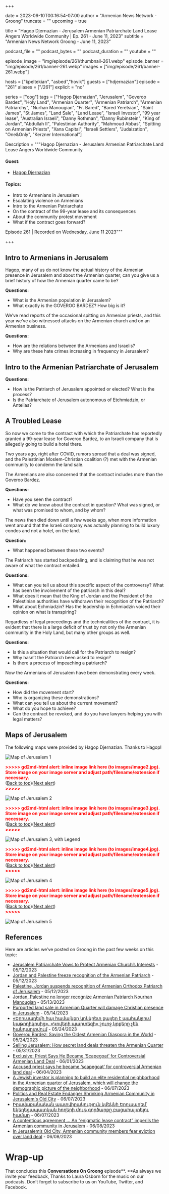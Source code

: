 +++

date = 2023-06-10T00:16:54-07:00
author = "Armenian News Network - Groong"
truncate = ""
upcoming = true

title = "Hagop Djernazian - Jerusalem Armenian Patriarchate Land Lease Angers Worldwide Community | Ep. 261 - June 11, 2023"
subtitle = "Armenian News Network Groong - June 11, 2023"


podcast_file = ""
podcast_bytes = ""
podcast_duration = ""
youtube = ""

episode_image = "img/episode/261/thumbnail-261.webp"
episode_banner = "img/episode/261/banner-261.webp"
images = ["img/episode/261/banner-261.webp"]

hosts = ["kpeltekian", "asbed","hovik"]
guests = ["hdjernazian"]
episode = "261"
aliases = ["/261"]
explicit = "no"

series = ["cog"]
tags = ["Hagop Djernazian", "Jerusalem", "Goveroo Bardez", "Holy Land", "Armenian Quarter", "Armenian Patriarch", "Armenian Patriarchy", "Nurhan Manougian", "Fr. Bared", "Bared Yeretsian", "Saint James", "St James", "Land Sale", "Land Lease", "Israeli Investor", "99 year lease", "Australian Israeli", "Danny Rothman", "Danny Rubinstein", "King of Jordan", "Abdullah II", "Palestinian Authority", "Mahmoud Abbas", "Spitting on Armenian Priests", "Xana Capital", "Israeli Settlers", "Judaization", "One&Only", "Kerzner International"]



Description = """Hagop Djernazian - Jerusalem Armenian Patriarchate Land Lease Angers Worldwide Community

#### Guest: 
* [Hagop Djernazian](/guest/hdjernazian)

#### Topics:
* Intro to Armenians in Jerusalem
* Escalating violence on Armenians
* Intro to the Armenian Patriarchate
* On the contract of the 99-year lease and its consequences
* About the community protest movement
* What if the contract goes forward?

Episode 261 | Recorded on Wednesday, June 11 2023"""

+++

## Intro to Armenians in Jerusalem

Hagop, many of us do not know the actual history of the Armenian presence in Jerusalem and about the Armenian quarter, can you give us a brief history of how the Armenian quarter came to be?

**Questions:**
* What is the Armenian population in Jerusalem?
* What exactly is the GOVEROO BARDEZ? How big is it?

We’ve read reports of the occasional spitting on Armenian priests, and this year we’ve also witnessed attacks on the Armenian church and on an Armenian business.

**Questions:**
* How are the relations between the Armenians and Israelis?
* Why are these hate crimes increasing in frequency in Jerusalem?


## Intro to the Armenian Patriarchate of Jerusalem

**Questions:**
* How is the Patriarch of Jerusalem appointed or elected? What is the process?
* Is the Patriarchate of Jerusalem autonomous of Etchmiadzin, or Antelias?


## A Troubled Lease

So now we come to the contract with which the Patriarchate has reportedly granted a 99-year lease for Goveroo Bardez, to an Israeli company that is allegedly going to build a hotel there. 

Two years ago, right after COVID, rumors spread that a deal was signed, and the Palestinian Moslem-Christian coalition (?) met with the Armenian community to condemn the land sale.

The Armenians are also concerned that the contract includes more than the Goveroo Bardez. 

**Questions:**
* Have you seen the contract? 
* What do we know about the contract in question? What was signed, or what was promised to whom, and by whom?

The news then died down until a few weeks ago, when more information went around that the Israeli company was actually planning to build luxury condos and not a hotel, on the land.

**Question:**
* What happened between these two events?

The Patriarch has started backpedaling, and is claiming that he was not aware of what the contract entailed.

**Questions:**
* What can you tell us about this specific aspect of the controversy? What has been the involvement of the patriarch in this deal?
* What does it mean that the King of Jordan and the President of the Palestinian authorities have withdrawn their recognition of the Patriarch?
* What about Echmiadzin? Has the leadership in Echmiadzin voiced their opinion on what is transpiring?

Regardless of legal proceedings and the technicalities of the contract, it is evident that there is a large deficit of trust by not only the Armenian community in the Holy Land, but many other groups as well.

**Questions:**
* Is this a situation that would call for the Patriarch to resign?
* Why hasn’t the Patriarch been asked to resign?
* Is there a process of impeaching a patriarch?

Now the Armenians of Jerusalem have been demonstrating every week.

**Questions:**
* How did the movement start?
* Who is organizing  these demonstrations?
* What can you tell us about the current movement?
* What do you hope to achieve?
* Can the contract be revoked, and do you have lawyers helping you with legal matters?


## Maps of Jerusalem

The following maps were provided by Hagop Djernazian. Thanks to Hagop!

![Map of Jerusalem 1](/img/episode/261/Map-of-Jerusalem-1.jpg "Map of Jerusalem 1")




<p id="gdcalert2" ><span style="color: red; font-weight: bold">>>>>>  gd2md-html alert: inline image link here (to images/image2.jpg). Store image on your image server and adjust path/filename/extension if necessary. </span><br>(<a href="#">Back to top</a>)(<a href="#gdcalert3">Next alert</a>)<br><span style="color: red; font-weight: bold">>>>>> </span></p>


![Map of Jerusalem 2](/img/episode/261/Map-of-Jerusalem-2.jpg "Map of Jerusalem 2")




<p id="gdcalert3" ><span style="color: red; font-weight: bold">>>>>>  gd2md-html alert: inline image link here (to images/image3.jpg). Store image on your image server and adjust path/filename/extension if necessary. </span><br>(<a href="#">Back to top</a>)(<a href="#gdcalert4">Next alert</a>)<br><span style="color: red; font-weight: bold">>>>>> </span></p>


![Map of Jerusalem 3, with Legend](/img/episode/261/Map-with-Legend-of-Jerusalem-3.jpg "Map of Jerusalem 3 with Legend")




<p id="gdcalert4" ><span style="color: red; font-weight: bold">>>>>>  gd2md-html alert: inline image link here (to images/image4.jpg). Store image on your image server and adjust path/filename/extension if necessary. </span><br>(<a href="#">Back to top</a>)(<a href="#gdcalert5">Next alert</a>)<br><span style="color: red; font-weight: bold">>>>>> </span></p>


![Map of Jerusalem 4](/img/episode/261/Map-of-Jerusalem-4.jpg "Map of Jerusalem 4")


<p id="gdcalert5" ><span style="color: red; font-weight: bold">>>>>>  gd2md-html alert: inline image link here (to images/image5.jpg). Store image on your image server and adjust path/filename/extension if necessary. </span><br>(<a href="#">Back to top</a>)(<a href="#gdcalert6">Next alert</a>)<br><span style="color: red; font-weight: bold">>>>>> </span></p>


![Map of Jerusalem 5](/img/episode/261/Map-of-Jerusalem-5.jpg "Map of Jerusalem 5")



## References

Here are articles we’ve posted on Groong in the past few weeks on this topic:



* [Jerusalem Patriarchate Vows to Protect Armenian Church’s Interests](https://asbarez.com/jerusalem-patriarchate-vows-to-protect-armenian-churchs-interests/) - 05/12/2023
* [Jordan and Palestine freeze recognition of the Armenian Patriarch](https://globeecho.com/news/middle-east/jordan-and-palestine-freeze-recognition-of-the-armenian-patriarch/) - 05/12/2023
* [Palestine, Jordan suspends recognition of Armenian Orthodox Patriarch of Jerusalem](https://english.wafa.ps/Pages/Details/135758) - 05/12/2023
* [Jordan, Palestine no longer recognize Armenian Patriarch Nourhan Manougian](https://www.jordannews.jo/Section-109/News/Jordan-Palestine-no-longer-recognize-Armenian-Patriarch-Nourhan-Manougian-28607) - 05/13/2023
* [Purported land sale in Armenian Quarter will damage Christian presence in Jerusalem](https://www.jpost.com/middle-east/article-742872) - 05/14/2023
* [«Երուսաղեմի հայ համայնքը կոնկրետ քայլեր է պահանջում կաթողիկոսից». «Կովերի պարտեզի» շուրջ կրքերը չեն հանդարտվում](https://www.1in.am/3274329.html) - 05/24/2023
* [Goverou Bardez: Saving the Oldest Armenian Diaspora in the World](https://armenianweekly.com/2023/05/24/goverou-bardez-saving-the-oldest-armenian-diaspora-in-the-world/?fbclid=IwAR2guMYJdzUMZlqSOGs4mpv3XPzlb7ElDQK3pflCBXd6vEgOn8nUfTOXf4c) - 05/24/2023
* [Selling Jerusalem: How secret land deals threaten the Armenian Quarter](https://www.newarab.com/analysis/how-secret-land-sales-threaten-jerusalems-armenian-quarter) - 05/31/2023
* [Exclusive: Priest Says He Became ‘Scapegoat’ for Controversial Armenian Land Deal](https://themedialine.org/top-stories/exclusive-priest-says-he-became-scapegoat-for-controversial-armenian-land-deal/) - 06/01/2023
* [Accused priest says he became ‘scapegoat’ for controversial Armenian land deal](https://www.jpost.com/christianworld/article-745205) - 06/04/2023
* [A Jewish investor is planning to build an elite residential neighborhood in the Armenian quarter of Jerusalem, which will change the demographic picture of the neighborhood](https://www.shantnews.am/news/view/1313032.html) - 06/07/2023
* [Politics and Real Estate Endanger Shrinking Armenian Community in Jerusalem's Old City](https://www.haaretz.com/israel-news/2023-06-07/ty-article/politics-and-real-estate-endanger-shrinking-armenian-community-in-jerusalems-old-city/00000188-94bd-df21-a1b8-b7bd2ad20000) - 06/07/2023
* [Իրավաբանական պատվիրակություն կմեկնի Երուսաղեմ՝ եկեղեցապատկան հողերի մութ գործարքը բացահայտելու համար](https://www.youtube.com/watch?v=tBizgjKVYwk) - 06/07/2023
* [A contentious agreement … An “enigmatic lease contract” imperils the Armenian community in Jerusalem](https://www.weeklyblitz.net/opinion/a-contentious-agreement-an-enigmatic-lease-contract-imperils-the-armenian-community-in-jerusalem/) - 06/08/2023
* [In Jerusalem’s Old City, Armenian community members fear eviction over land deal](https://www.timesofisrael.com/in-jerusalems-old-city-armenian-community-members-fear-eviction-over-land-deal/) - 06/08/2023

# Wrap-up

That concludes this **Conversations On Groong** episode**. **As always we invite your feedback, Thanks to Laura Osborn for the music on our podcasts. Don’t forget to subscribe to us on YouTube, Twitter, and Facebook.

